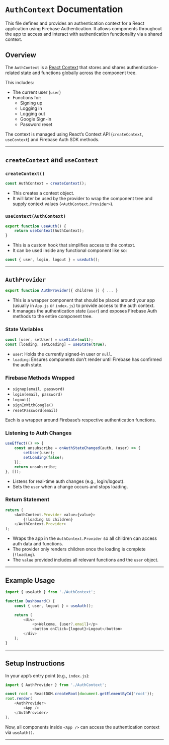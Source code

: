 

# `AuthContext` Documentation

This file defines and provides an authentication context for a React application using Firebase Authentication. It allows components throughout the app to access and interact with authentication functionality via a shared context.

## Overview

The `AuthContext` is a [React Context](https://reactjs.org/docs/context.html) that stores and shares authentication-related state and functions globally across the component tree.

This includes:

- The current user (`user`)
- Functions for:
  - Signing up
  - Logging in
  - Logging out
  - Google Sign-in
  - Password reset

The context is managed using React’s Context API (`createContext`, `useContext`) and Firebase Auth SDK methods.

---

## `createContext` and `useContext`

### `createContext()`

```js
const AuthContext = createContext();
```

- This creates a context object.
- It will later be used by the provider to wrap the component tree and supply context values (`<AuthContext.Provider>`).

### `useContext(AuthContext)`

```js
export function useAuth() {
    return useContext(AuthContext);
}
```

- This is a custom hook that simplifies access to the context.
- It can be used inside any functional component like so:

```js
const { user, login, logout } = useAuth();
```

---

## `AuthProvider`

```js
export function AuthProvider({ children }) { ... }
```

- This is a wrapper component that should be placed around your app (usually in `App.js` or `index.js`) to provide access to the auth context.
- It manages the authentication state (`user`) and exposes Firebase Auth methods to the entire component tree.

### State Variables

```js
const [user, setUser] = useState(null);
const [loading, setLoading] = useState(true);
```

- `user`: Holds the currently signed-in user or `null`.
- `loading`: Ensures components don’t render until Firebase has confirmed the auth state.

### Firebase Methods Wrapped

- `signup(email, password)`
- `login(email, password)`
- `logout()`
- `signInWithGoogle()`
- `resetPassword(email)`

Each is a wrapper around Firebase’s respective authentication functions.

### Listening to Auth Changes

```js
useEffect(() => {
    const unsubscribe = onAuthStateChanged(auth, (user) => {
        setUser(user);
        setLoading(false);
    });
    return unsubscribe;
}, []);
```

- Listens for real-time auth changes (e.g., login/logout).
- Sets the `user` when a change occurs and stops loading.

### Return Statement

```js
return (
    <AuthContext.Provider value={value}>
        {!loading && children}
    </AuthContext.Provider>
);
```

- Wraps the app in the `AuthContext.Provider` so all children can access auth data and functions.
- The provider only renders children once the loading is complete (`!loading`).
- The `value` provided includes all relevant functions and the `user` object.

---

## Example Usage

```js
import { useAuth } from './AuthContext';

function Dashboard() {
    const { user, logout } = useAuth();

    return (
        <div>
            <p>Welcome, {user?.email}</p>
            <button onClick={logout}>Logout</button>
        </div>
    );
}
```

---

## Setup Instructions

In your app’s entry point (e.g., `index.js`):

```js
import { AuthProvider } from './AuthContext';

const root = ReactDOM.createRoot(document.getElementById('root'));
root.render(
    <AuthProvider>
        <App />
    </AuthProvider>
);
```

Now, all components inside `<App />` can access the authentication context via `useAuth()`.

---